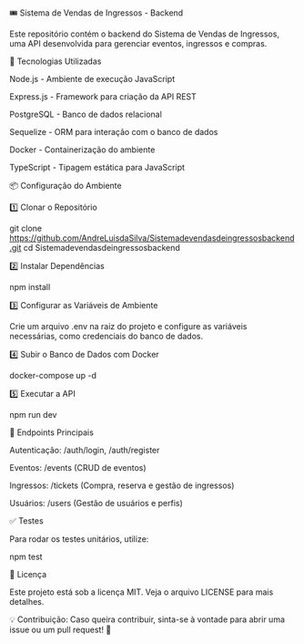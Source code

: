 🎟 Sistema de Vendas de Ingressos - Backend

Este repositório contém o backend do Sistema de Vendas de Ingressos, uma API desenvolvida para gerenciar eventos, ingressos e compras.

🚀 Tecnologias Utilizadas

Node.js - Ambiente de execução JavaScript

Express.js - Framework para criação da API REST

PostgreSQL - Banco de dados relacional

Sequelize - ORM para interação com o banco de dados

Docker - Containerização do ambiente

TypeScript - Tipagem estática para JavaScript

📦 Configuração do Ambiente

1️⃣ Clonar o Repositório

git clone https://github.com/AndreLuisdaSilva/Sistemadevendasdeingressosbackend.git
cd Sistemadevendasdeingressosbackend

2️⃣ Instalar Dependências

npm install

3️⃣ Configurar as Variáveis de Ambiente

Crie um arquivo .env na raiz do projeto e configure as variáveis necessárias, como credenciais do banco de dados.

4️⃣ Subir o Banco de Dados com Docker

docker-compose up -d

5️⃣ Executar a API

npm run dev

📌 Endpoints Principais

Autenticação: /auth/login, /auth/register

Eventos: /events (CRUD de eventos)

Ingressos: /tickets (Compra, reserva e gestão de ingressos)

Usuários: /users (Gestão de usuários e perfis)

✅ Testes

Para rodar os testes unitários, utilize:

npm test

📜 Licença

Este projeto está sob a licença MIT. Veja o arquivo LICENSE para mais detalhes.

💡 Contribuição: Caso queira contribuir, sinta-se à vontade para abrir uma issue ou um pull request! 🚀

